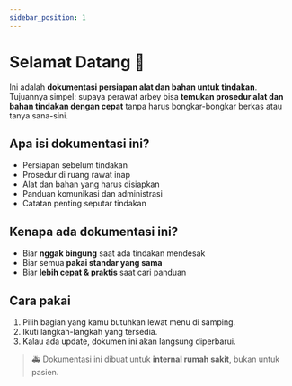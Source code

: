 ```yaml
---
sidebar_position: 1
---
```


# Selamat Datang 👋

Ini adalah **dokumentasi persiapan alat dan bahan untuk tindakan**.  
Tujuannya simpel: supaya perawat arbey bisa **temukan prosedur alat dan bahan tindakan dengan cepat** tanpa harus bongkar-bongkar berkas atau tanya sana-sini.

## Apa isi dokumentasi ini?

- Persiapan sebelum tindakan  
- Prosedur di ruang rawat inap  
- Alat dan bahan yang harus disiapkan
- Panduan komunikasi dan administrasi  
- Catatan penting seputar tindakan

## Kenapa ada dokumentasi ini?

- Biar **nggak bingung** saat ada tindakan mendesak  
- Biar semua **pakai standar yang sama**  
- Biar **lebih cepat & praktis** saat cari panduan  

## Cara pakai

1. Pilih bagian yang kamu butuhkan lewat menu di samping.  
2. Ikuti langkah-langkah yang tersedia.  
3. Kalau ada update, dokumen ini akan langsung diperbarui.  

> 🚑 Dokumentasi ini dibuat untuk **internal rumah sakit**, bukan untuk pasien.

